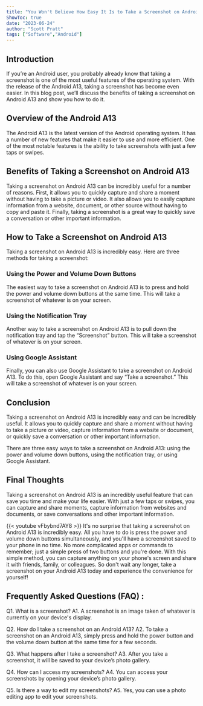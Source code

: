 ```yaml
---
title: "You Won't Believe How Easy It Is to Take a Screenshot on Android A13!"
ShowToc: true 
date: "2023-06-24"
author: "Scott Pratt" 
tags: ["Software","Android"]
---
```

## Introduction

If you’re an Android user, you probably already know that taking a screenshot is one of the most useful features of the operating system. With the release of the Android A13, taking a screenshot has become even easier. In this blog post, we’ll discuss the benefits of taking a screenshot on Android A13 and show you how to do it. 

## Overview of the Android A13

The Android A13 is the latest version of the Android operating system. It has a number of new features that make it easier to use and more efficient. One of the most notable features is the ability to take screenshots with just a few taps or swipes. 

## Benefits of Taking a Screenshot on Android A13

Taking a screenshot on Android A13 can be incredibly useful for a number of reasons. First, it allows you to quickly capture and share a moment without having to take a picture or video. It also allows you to easily capture information from a website, document, or other source without having to copy and paste it. Finally, taking a screenshot is a great way to quickly save a conversation or other important information. 

## How to Take a Screenshot on Android A13

Taking a screenshot on Android A13 is incredibly easy. Here are three methods for taking a screenshot: 

### Using the Power and Volume Down Buttons

The easiest way to take a screenshot on Android A13 is to press and hold the power and volume down buttons at the same time. This will take a screenshot of whatever is on your screen.

### Using the Notification Tray

Another way to take a screenshot on Android A13 is to pull down the notification tray and tap the “Screenshot” button. This will take a screenshot of whatever is on your screen. 

### Using Google Assistant

Finally, you can also use Google Assistant to take a screenshot on Android A13. To do this, open Google Assistant and say “Take a screenshot.” This will take a screenshot of whatever is on your screen. 

## Conclusion

Taking a screenshot on Android A13 is incredibly easy and can be incredibly useful. It allows you to quickly capture and share a moment without having to take a picture or video, capture information from a website or document, or quickly save a conversation or other important information. 

There are three easy ways to take a screenshot on Android A13: using the power and volume down buttons, using the notification tray, or using Google Assistant. 

## Final Thoughts

Taking a screenshot on Android A13 is an incredibly useful feature that can save you time and make your life easier. With just a few taps or swipes, you can capture and share moments, capture information from websites and documents, or save conversations and other important information.

{{< youtube vFbybnd7AY8 >}} 
It's no surprise that taking a screenshot on Android A13 is incredibly easy. All you have to do is press the power and volume down buttons simultaneously, and you'll have a screenshot saved to your phone in no time. No more complicated apps or commands to remember; just a simple press of two buttons and you're done. With this simple method, you can capture anything on your phone's screen and share it with friends, family, or colleagues. So don't wait any longer, take a screenshot on your Android A13 today and experience the convenience for yourself!

## Frequently Asked Questions (FAQ) :
Q1. What is a screenshot?
A1. A screenshot is an image taken of whatever is currently on your device's display.

Q2. How do I take a screenshot on an Android A13?
A2. To take a screenshot on an Android A13, simply press and hold the power button and the volume down button at the same time for a few seconds.

Q3. What happens after I take a screenshot?
A3. After you take a screenshot, it will be saved to your device’s photo gallery.

Q4. How can I access my screenshots?
A4. You can access your screenshots by opening your device’s photo gallery.

Q5. Is there a way to edit my screenshots?
A5. Yes, you can use a photo editing app to edit your screenshots.


